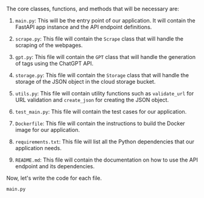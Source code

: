 The core classes, functions, and methods that will be necessary are:

1. `main.py`: This will be the entry point of our application. It will contain the FastAPI app instance and the API endpoint definitions.

2. `scrape.py`: This file will contain the `Scrape` class that will handle the scraping of the webpages.

3. `gpt.py`: This file will contain the `GPT` class that will handle the generation of tags using the ChatGPT API.

4. `storage.py`: This file will contain the `Storage` class that will handle the storage of the JSON object in the cloud storage bucket.

5. `utils.py`: This file will contain utility functions such as `validate_url` for URL validation and `create_json` for creating the JSON object.

6. `test_main.py`: This file will contain the test cases for our application.

7. `Dockerfile`: This file will contain the instructions to build the Docker image for our application.

8. `requirements.txt`: This file will list all the Python dependencies that our application needs.

9. `README.md`: This file will contain the documentation on how to use the API endpoint and its dependencies.

Now, let's write the code for each file.

`main.py`
